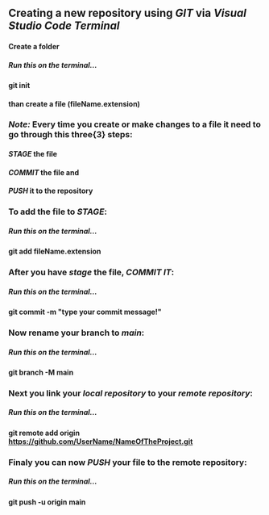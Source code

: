 ## Creating a new repository using _GIT_ via *Visual Studio Code Terminal*

#### Create a folder

##### Run this on the terminal...
#### git init

#### than create a file (fileName.extension)

### *Note:* Every time you create or make changes to a file it need to go through this three{3} steps:
#### *STAGE* the file
#### *COMMIT* the file and
#### *PUSH* it to the repository 

### To add the file to *STAGE*:
##### Run this on the terminal...
#### git add fileName.extension

### After you have _stage_ the file, *COMMIT IT*:
##### Run this on the terminal...
#### git commit -m "type your commit message!"

### Now rename your branch to *main*:
##### Run this on the terminal...
#### git branch -M main

### Next you link your *local repository* to your *remote repository*:
##### Run this on the terminal...
#### git remote add origin https://github.com/UserName/NameOfTheProject.git

### Finaly you can now *PUSH* your file to the remote repository:
##### Run this on the terminal...
#### git push -u origin main


